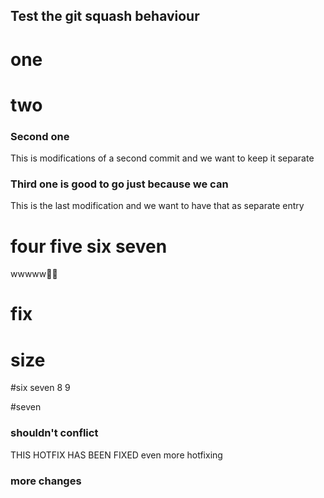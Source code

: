 ## Test the git squash behaviour

# one

# two

### Second one
This is modifications of a second commit and we want to keep it separate

### Third one is good to go just because we can
This is the last modification and we want to have that as separate entry


# four five six seven

wwwww🍌🍌
# fix

# size

#six seven 8 9


#seven


### shouldn't conflict

THIS HOTFIX HAS BEEN FIXED
even more hotfixing


### more changes
